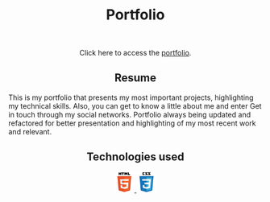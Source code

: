 <h1 align="center">Portfolio</h1>

<p align="center">

<br>
<p align="center">
Click here to access the <a href="https://ronbragaglia.github.io/Portfolio//" target="_blank">portfolio</a>.
</p>


<h2 align="center">Resume</h2>
<p>
  This is my portfolio that presents my most important projects, highlighting my technical skills. Also, you can get to know a little about me and enter
  Get in touch through my social networks. Portfolio always being updated and refactored for better presentation and highlighting of my most recent work and
  relevant.
</p>

<h2 align="center">Technologies used</h2>
<p align="center">
  <a href='https://developer.mozilla.org/pt-BR/docs/Web/HTML' target='_blank'>
  <img src='https://raw.githubusercontent.com/devicons/devicon/master/icons/html5/html5-original-wordmark.svg' width='40' height='40'>
  </a>
  <a href='https://developer.mozilla.org/pt-BR/docs/Web/CSS' target='_blank'>
  <img src='https://raw.githubusercontent.com/devicons/devicon/master/icons/css3/css3-original-wordmark.svg' width='40' height='40'>
  </a>
</p>

</p>
